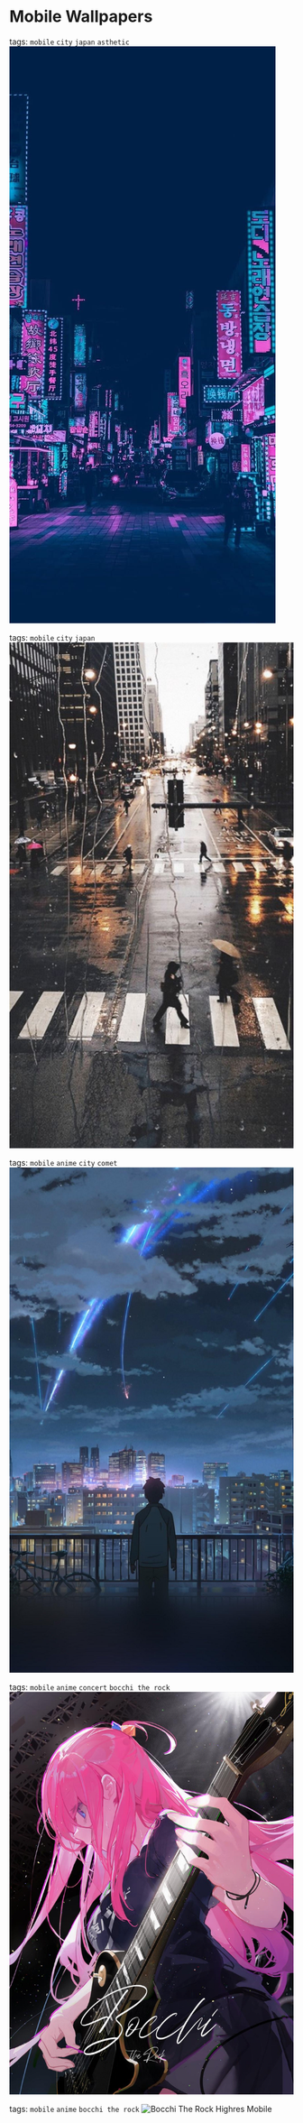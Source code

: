 # Mobile Wallpapers

tags: ```mobile``` ```city``` ```japan``` ```asthetic```
![Japan Mobile Asthetic](./japan-mobile-asthetic-wallpaper.jpg)

tags: ```mobile``` ```city``` ```japan```
![Japan Mobile City](./japan-mobile-city-wallpaper.jpg)

tags: ```mobile``` ```anime``` ```city``` ```comet```
![Your Name Mobile](./your-name-mobile-wallpaper.jpg)

tags: ```mobile``` ```anime``` ```concert``` ```bocchi the rock```
![Bocchi Concert Mobile](./bocchi-concert-mobile.jpg)

tags: ```mobile``` ```anime``` ```bocchi the rock```
![Bocchi The Rock Highres Mobile](./bocchi-the-rock-highres-mobile.png)
